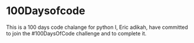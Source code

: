 # 100Daysofcode

This is a 100 days code chalange for python
I, Eric adikah, have committed to join the #100DaysOfCode challenge
and to complete it.
